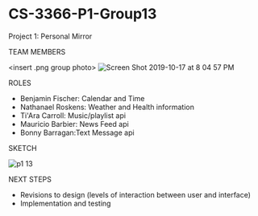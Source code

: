 # CS-3366-P1-Group13
Project 1: Personal Mirror 

TEAM MEMBERS

<insert .png group photo>
![Screen Shot 2019-10-17 at 8 04 57 PM](https://user-images.githubusercontent.com/36643475/67058223-81764900-f119-11e9-8e87-1841d86c5aa4.png)
  
ROLES
- Benjamin Fischer: Calendar and Time
- Nathanael Roskens: Weather and Health information
- Ti'Ara Carroll: Music/playlist api
- Mauricio Barbier: News Feed api
- Bonny Barragan:Text Message api

SKETCH

![p1 13](https://user-images.githubusercontent.com/36643475/66956180-92e02800-f029-11e9-832d-71a9d374182f.png)





NEXT STEPS
- Revisions to design (levels of interaction between user and interface)
- Implementation and testing 
